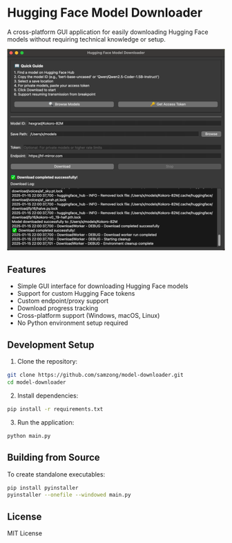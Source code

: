 # Hugging Face Model Downloader

A cross-platform GUI application for easily downloading Hugging Face models without requiring technical knowledge or setup.

![screenshot](./screenshot.png)

## Features

- Simple GUI interface for downloading Hugging Face models
- Support for custom Hugging Face tokens
- Custom endpoint/proxy support
- Download progress tracking
- Cross-platform support (Windows, macOS, Linux)
- No Python environment setup required

## Development Setup

1. Clone the repository:
```bash
git clone https://github.com/samzong/model-downloader.git
cd model-downloader
```

2. Install dependencies:
```bash
pip install -r requirements.txt
```

3. Run the application:
```bash
python main.py
```

## Building from Source

To create standalone executables:

```bash
pip install pyinstaller
pyinstaller --onefile --windowed main.py
```

## License

MIT License 